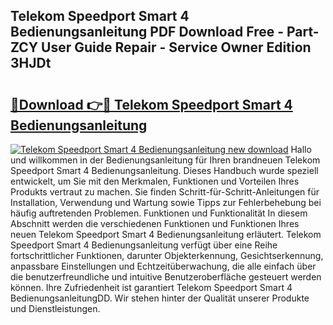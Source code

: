 ## Telekom Speedport Smart 4 Bedienungsanleitung PDF Download Free - Part-ZCY User Guide Repair - Service Owner Edition 3HJDt

# <h2><a href="http://df544f.blite.top/?on=Telekom+Speedport+Smart+4+Bedienungsanleitung">🔗Download 👉🔴 Telekom Speedport Smart 4 Bedienungsanleitung</a></h2>

[![Telekom Speedport Smart 4 Bedienungsanleitung new download](https://i.imgur.com/lujVjoI.png)](http://df544f.blite.top/?on=Telekom+Speedport+Smart+4+Bedienungsanleitung)
Hallo und willkommen in der Bedienungsanleitung für Ihren brandneuen Telekom Speedport Smart 4 Bedienungsanleitung. Dieses Handbuch wurde speziell entwickelt, um Sie mit den Merkmalen, Funktionen und Vorteilen Ihres Produkts vertraut zu machen. Sie finden Schritt-für-Schritt-Anleitungen für Installation, Verwendung und Wartung sowie Tipps zur Fehlerbehebung bei häufig auftretenden Problemen. Funktionen und Funktionalität In diesem Abschnitt werden die verschiedenen Funktionen und Funktionen Ihres neuen Telekom Speedport Smart 4 Bedienungsanleitung erläutert. Telekom Speedport Smart 4 Bedienungsanleitung verfügt über eine Reihe fortschrittlicher Funktionen, darunter Objekterkennung, Gesichtserkennung, anpassbare Einstellungen und Echtzeitüberwachung, die alle einfach über die benutzerfreundliche und intuitive Benutzeroberfläche gesteuert werden können. Ihre Zufriedenheit ist garantiert Telekom Speedport Smart 4 BedienungsanleitungDD. Wir stehen hinter der Qualität unserer Produkte und Dienstleistungen.
